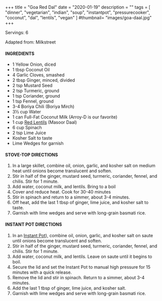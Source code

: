 +++
title = "Goa Red Dal"
date = "2020-01-19"
description = ""
tags = [
    "dinner",
    "vegetarian",
    "indian",
    "soup",
    "instantpot",
    "pressurecooker",
    "coconut", 
    "dal", 
    "lentils",
    "vegan"
]
#thumbnail= "images/goa-daal.jpg"
+++

Servings: 6 <!--more-->

Adapted from: Milkstreet

#### INGREDIENTS 
* 1 Yellow Onion, diced 
* 1 tbsp Coconut Oil 
* 4 Garlic Cloves, smashed 
* 2 tbsp Ginger, minced, divided
* 2 tsp Mustard Seed 
* 2 tsp Turmeric, ground  
* 1 tsp Coriander, ground
* 1 tsp Fennel, ground
* 3-4 Boriya Chili (Boriya Mirch)
* 3½ cup Water 
* 1 can Full-Fat Coconut Milk (Arroy-D is our favorite)
* 1 cup [Red Lentils](https://amzn.to/3qmuduc) (Masoor Daal) 
* 6 cup Spinach 
* 2 tsp Lime Juice 
* Kosher Salt to taste 
* Lime Wedges for garnish

#### STOVE-TOP DIRECTIONS 
1. In a large skillet, combine oil, onion, garlic, and kosher salt on medium heat until onions become translucent and soften. 
2. Stir in half of the ginger, mustard seed, turmeric, coriander, fennel, and chilis. Stir for 1 minute. 
3. Add water, coconut milk, and lentils. Bring to a boil 
4. Cover and reduce heat. Cook for 30-40 minutes 
5. Stir in spinach and return to a simmer, about 3-4 minutes. 
6. Off heat, add the last 1 tbsp of ginger, lime juice, and kosher salt to taste. 
7. Garnish with lime wedges and serve with long-grain basmati rice.

#### INSTANT POT DIRECTIONS 
1. In an [Instant Pot](https://amzn.to/3qfNYCZ)), combine oil, onion, garlic, and kosher salt on saute until onions become translucent and soften. 
2. Stir in half of the ginger, mustard seed, turmeric, coriander, fennel, and chilis. Stir for 1 minute. 
3. Add water, coconut milk, and lentils. Leave on saute until it begins to boil.
4. Secure the lid and set the Instant Pot to manual high pressure for 15 minutes with a quick release. 
5. Remove the lid and stir in spinach. Return to a simmer, about 3-4 minutes. 
6. Add the last 1 tbsp of ginger, lime juice, and kosher salt. 
7. Garnish with lime wedges and serve with long-grain basmati rice. 
